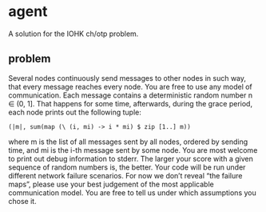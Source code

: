 # agent

A solution for the IOHK ch/otp problem.

## problem

Several nodes continuously send messages to other nodes in such way,
that every message reaches every node. You are free to use any model
of communication.  Each message contains a deterministic random number
n ∈ (0, 1]. That happens for some time, afterwards, during the grace
period, each node prints out the following tuple:

```
(|m|, sum(map (\ (i, mi) -> i * mi) $ zip [1..] m))
```

where m is the list of all messages sent by all nodes, ordered by
sending time, and mi is the i-th message sent by some node. You are
most welcome to print out debug information to stderr.  The larger
your score with a given sequence of random numbers is, the better.
Your code will be run under different network failure scenarios. For
now we don’t reveal “the failure maps”, please use your best judgement
of the most applicable communication model. You are free to tell us
under which assumptions you chose it.
